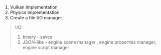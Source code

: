 1. Vulkan Implementation
2. Physics Implementation
3. Create a file I/O manager.

> I/O:
> 1. binary - saves
> 2. JSON-like - engine scene manager , engine properties manager, engine script manager
